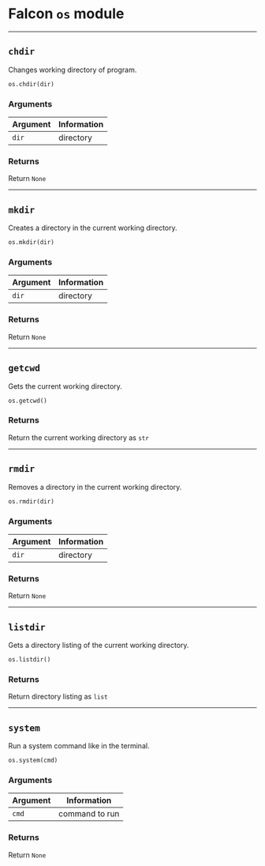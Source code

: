 # Falcon ```os``` module

-----------------------

## ```chdir```

Changes working directory of program.

```os.chdir(dir)```

### Arguments
| Argument      | Information       |
| ------------- | ----------------- |
| ```dir```    | directory    |

### Returns
Return ```None```

-----------------------

## ```mkdir```

Creates a directory in the current working directory.

```os.mkdir(dir)```

### Arguments
| Argument      | Information       |
| ------------- | ----------------- |
| ```dir```    | directory    |

### Returns
Return ```None```

-----------------------

## ```getcwd```

Gets the current working directory.

```os.getcwd()```

### Returns
Return the current working directory as ```str```

-----------------------

## ```rmdir```

Removes a directory in the current working directory.

```os.rmdir(dir)```

### Arguments
| Argument      | Information       |
| ------------- | ----------------- |
| ```dir```    | directory    |

### Returns
Return ```None```

-----------------------

## ```listdir```

Gets a directory listing of the current working directory.

```os.listdir()```

### Returns
Return directory listing as ```list```

-----------------------

## ```system```

Run a system command like in the terminal.

```os.system(cmd)```

### Arguments
| Argument      | Information       |
| ------------- | ----------------- |
| ```cmd```    | command to run    |

### Returns
Return ```None```